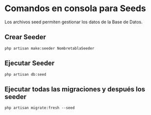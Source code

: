 # Comandos en consola para Seeds
Los archivos seed permiten gestionar los datos de la Base de Datos.

## Crear Seeder
    php artisan make:seeder NombretablaSeeder

## Ejecutar Seeder
    php artisan db:seed
    
## Ejecutar todas las migraciones y después los seeder  
    php artisan migrate:fresh --seed
